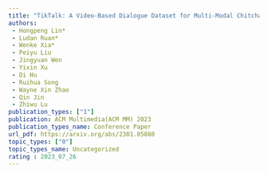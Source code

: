 ```yaml
---  
title: "TikTalk: A Video-Based Dialogue Dataset for Multi-Modal Chitchat in Real World"  
authors:  
 - Hongpeng Lin*  
 - Ludan Ruan*  
 - Wenke Xia*  
 - Peiyu Liu
 - Jingyuan Wen
 - Yixin Xu
 - Di Hu
 - Ruihua Song
 - Wayne Xin Zhao
 - Qin Jin
 - Zhiwu Lu
publication_types: ["1"]  
publication: ACM Multimedia(ACM MM) 2023  
publication_types_name: Conference Paper   
url_pdf: https://arxiv.org/abs/2301.05880 
topic_types: ["0"]
topic_types_name: Uncategorized
rating : 2023_07_26
---  
```

